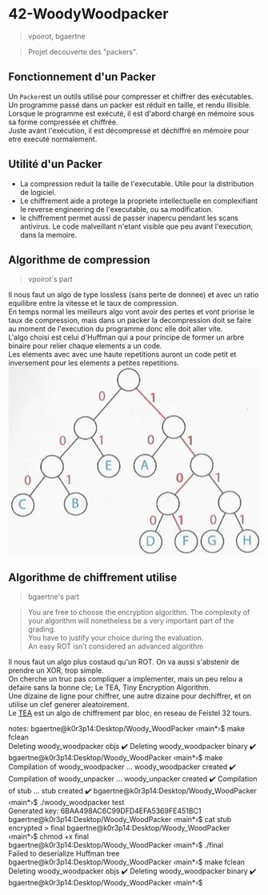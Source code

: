 # 42-WoodyWoodpacker

> vpoirot, bgaertne

> Projet decouverte des "packers".

## Fonctionnement d'un Packer

Un `Packer`est un outils utilisé pour compresser et chiffrer des exécutables.<br>
Un programme passé dans un packer est réduit en taille, et rendu illisible.<br>
Lorsque le programme est exécuté, il est d'abord chargé en mémoire sous sa forme compressée et chiffrée.<br>
Juste avant l'exécution, il est décompressé et déchiffré en mémoire pour etre executé normalement.<br>

## Utilité d'un Packer

- La compression reduit la taille de l'executable. Utile pour la distribution de logiciel.<br>
- Le chiffrement aide a protege la propriete intellectuelle en complexifiant le reverse engineering de l'executable, ou sa modification.<br>
- le chiffrement permet aussi de passer inapercu pendant les scans antivirus. Le code malveillant n'etant visible que peu avant l'execution, dans la memoire.<br>

## Algorithme de compression
> vpoirot's part

Il nous faut un algo de type lossless (sans perte de donnee) et avec un ratio equilibre entre la vitesse et le taux de compression.<br>
En temps normal les meilleurs algo vont avoir des pertes et vont priorise le taux de compression, mais dans un packer la decompression doit se faire<br>
au moment de l'execution du programme donc elle doit aller vite.<br>
L'algo choisi est celui d'Huffman qui a pour principe de former un arbre binaire pour relier chaque elements a un code.<br>
Les elements avec avec une haute repetitions auront un code petit et inversement pour les elements a petites repetitions. <br>
![alt text](image.png)

## Algorithme de chiffrement utilise
> bgaertne's part

> You are free to choose the encryption algorithm.
> The complexity of your algorithm will nonetheless be a very important part of the grading.<br>You have to justify your choice during the evaluation.<br>An easy ROT isn’t considered an advanced algorithm 

Il nous faut un algo plus costaud qu'un ROT. On va aussi s'abstenir de prendre un XOR, trop simple.<br>
On cherche un truc pas compliquer a implementer, mais un peu relou a defaire sans la bonne cle; Le TEA, Tiny Encryption Algorithm.<br>
Une dizaine de ligne pour chiffrer, une autre dizaine pour dechiffrer, et on utilise un clef generer aleatoirement.<br>
Le [TEA](https://fr.wikipedia.org/wiki/Tiny_Encryption_Algorithm) est un algo de chiffrement par bloc, en reseau de Feistel 32 tours.<br>



notes:
bgaertne@k0r3p14:Desktop/Woody_WoodPacker ‹main*›$ make fclean               
Deleting woody_woodpacker objs ✔️
Deleting woody_woodpacker binary ✔️
bgaertne@k0r3p14:Desktop/Woody_WoodPacker ‹main*›$ make                      
Compilation of woody_woodpacker ...
woody_woodpacker created ✔️
Compilation of woody_unpacker ...
woody_unpacker created ✔️
Compilation of stub ...
stub created ✔️
bgaertne@k0r3p14:Desktop/Woody_WoodPacker ‹main*›$ ./woody_woodpacker test   
Generated key: 6BAA498AC6C99DFD4EFA5369FE451BC1
bgaertne@k0r3p14:Desktop/Woody_WoodPacker ‹main*›$ cat stub encrypted > final
bgaertne@k0r3p14:Desktop/Woody_WoodPacker ‹main*›$ chmod +x final            
bgaertne@k0r3p14:Desktop/Woody_WoodPacker ‹main*›$ ./final                   
Failed to deserialize Huffman tree
bgaertne@k0r3p14:Desktop/Woody_WoodPacker ‹main*›$ make fclean
Deleting woody_woodpacker objs ✔️
Deleting woody_woodpacker binary ✔️
bgaertne@k0r3p14:Desktop/Woody_WoodPacker ‹main*›$ 